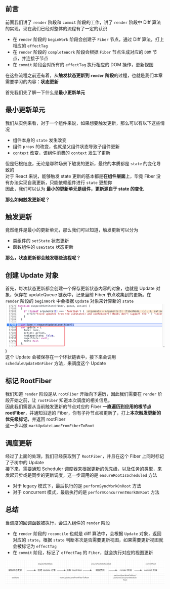 ## 前言

前面我们讲了 `render` 阶段和 `commit` 阶段的工作，讲了 `render` 阶段中 Diff 算法的实现，现在我们已经对整体的流程有了一定的认识

- 在 `render` 阶段的 `beginWork` 阶段会创建子 `Fiber` 节点，通过 Diff 算法，打上相应的 `effectTag`
- 在 `render` 阶段的 `completeWork` 阶段会根据 `Fiber` 节点生成对应的 `DOM` 节点，并连接子节点
- 在 `commit` 阶段会对所有的 `effectTag` 执行相应的 DOM 操作，更新视图

在这些流程之前还有着，从**触发状态更新到 `render` 阶段**的过程，也就是我们本章需要学习的内容：**状态更新**

首先我们先了解一下什么是**最小更新单元**

## 最小更新单元

我们从实例来看，对于一个组件来说，如果想要触发更新，那么可以有以下这些情况

- 组件本身的 `state` 发生改变
- 组件 `props` 的改变，也就是父组件状态导致子组件更新
- `context` 改变，该组件消费的 `context` 发生了更新

但是归根结底，无论是哪种场景下触发的更新，最终的本质都是 `state` 的变化导致的<br />
对于 React 来说，能够触发 state 更新的基本都是**在组件层面**上，毕竟 Fiber 没有办法实现自我更新，只能依赖组件进行 `state` 更想你<br />
因此，我们可以认为 **最小的更新单元是组件，更新源自于 state 的变化**

**那么如何触发更新呢？**

## 触发更新

竟然组件是最小的更新单元，那么我们可以知道，触发更新可以分为

- 类组件的 `setState` 状态更新
- 函数组件的 `useState` 状态更新

**那么，状态更新都会触发哪些流程呢？**

## 创建 Update 对象

首先，每次状态更新都会创建一个保存更新状态内容的对象，也就是 Update 对象，保存在 updateQueue 链表中，记录当前 Fiber 节点收集到的更新。在 `render` 阶段的 `beginWork` 中会根据 `Update` 对象来计算新的 `state`<br />![image.png](../../../../img/update/first/1.png))<br />这个 Update 会被保存在一个环状链表中，接下来会调用 `scheduleUpdateOnFiber` 方法，来调度这个 Update

## 标记 RootFiber

我们知道 `render` 阶段是从 `rootFiber` 开始向下遍历，因此我们需要在 `render` 阶段开始之前，让 `rootFiber` 知道本次调度的相关信息。<br />因此我们需要从当前触发更新的节点对应的 Fiber **一直遍历到应用的根节点 rootFiber**，并通知沿途的 Fiber，你有子孙节点被更新了，打上**本次触发更新的优先级标记**，并返回 rootFiber<br />这一步叫做 `markUpdateLaneFromFiberToRoot` 

## 调度更新

经过了上面的处理，我们已经获取到了 `RootFiber`，并且在这个 Fiber 上同时标记了子树中的 Update<br />接下来，需要通知 Scheduler 调度器来根据更新的优先级，以及任务的类型，来发起异步或是同步的更新调度，这一步调用的是 `ensureRootIsScheduled` 方法

- 对于 legacy 模式下，最后执行的是 `performSyncWorkOnRoot` 方法
- 对于 concurrent 模式，最后执行的是  `performConcurrentWorkOnRoot` 方法

## 总结

当调度的回调函数被执行，会进入组件的 `render` 阶段

- 在 `render` 阶段的 `reconcile` 也就是 diff 算法中，会根据 `Update` 对象，返回对应的 `state`，根据 `state` 判断本次是否需要更新视图，如果需要更新视图就会被标记为 `effectTag`
- 在 `commit` 阶段，标记了 `effectTag` 的 `Fiber`，就会执行对应的视图更新

![image.png](../../../../img/update/first/2.png)